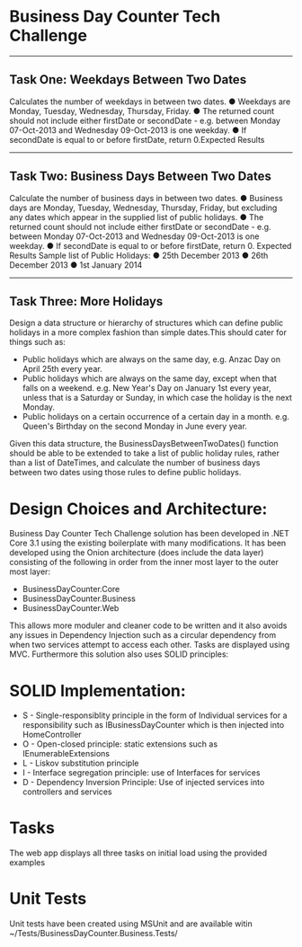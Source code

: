 # Business Day Counter Tech Challenge

--------------------------------------
Task One: Weekdays Between Two Dates
--------------------------------------
Calculates the number of weekdays in between two dates.
● Weekdays are Monday, Tuesday, Wednesday, Thursday, Friday.
● The returned count should not include either firstDate or secondDate -
e.g. between Monday 07-Oct-2013 and Wednesday 09-Oct-2013 is one weekday.
● If secondDate is equal to or before firstDate, return 0.Expected Results

-------------------------------------------
​Task Two: Business Days Between Two Dates
-------------------------------------------
Calculate the number of business days in between two dates.
● Business days are Monday, Tuesday, Wednesday, Thursday, Friday, but excluding any
dates which appear in the supplied list of public holidays.
● The returned count should not include either firstDate or secondDate - e.g. between Monday
07-Oct-2013 and Wednesday 09-Oct-2013 is one weekday.
● If secondDate is equal to or before firstDate, return 0.
Expected Results
Sample list of Public Holidays:
● 25​th​ December 2013
● 26​th​ December 2013
● 1​st​ January 2014

--------------------------------------
​Task Three: More Holidays
--------------------------------------
Design a data structure or hierarchy of structures which can define public holidays in a more
complex fashion than simple dates.This should cater for things such as:

- Public holidays which are always on the same day, e.g. Anzac Day on April 25th every year.
- Public holidays which are always on the same day, except when that falls on a weekend. e.g. New
Year's Day on January 1st every year, unless that is a Saturday or Sunday, in which case the
holiday is the next Monday.
- Public holidays on a certain occurrence of a certain day in a month. e.g. Queen's Birthday on the
second Monday in June every year.

Given this data structure, the BusinessDaysBetweenTwoDates() function should be able to be
extended to take a list of public holiday rules, rather than a list of DateTimes, and calculate the
number of business days between two dates using those rules to define public holidays.

# Design Choices and Architecture:

Business Day Counter Tech Challenge solution has been developed in .NET Core 3.1 using the existing boilerplate with many modifications. It has been developed using the Onion architecture (does include the data layer) consisting of the following in order from the inner most layer to the outer most layer:

* BusinessDayCounter.Core
* BusinessDayCounter.Business
* BusinessDayCounter.Web

This allows more moduler and cleaner code to be written and it also avoids any issues in Dependency Injection such as a circular dependency from when two services attempt to access each other. Tasks are displayed using MVC. Furthermore this solution also uses SOLID principles:

# SOLID Implementation:
* S - Single-responsiblity principle in the form of Individual services for a responsibility such as IBusinessDayCounter which is then injected into HomeController
* O - Open-closed principle: static extensions such as IEnumerableExtensions
* L - Liskov substitution principle
* I - Interface segregation principle: use of Interfaces for services
* D - Dependency Inversion Principle: Use of injected services into controllers and services

# Tasks
The web app displays all three tasks on initial load using the provided examples

# Unit Tests
Unit tests have been created using MSUnit and are available witin ~/Tests/BusinessDayCounter.Business.Tests/